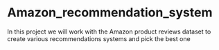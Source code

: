 # Amazon_recommendation_system
In this project we will work with the Amazon product reviews dataset to create various recommendations systems and pick the best one 
